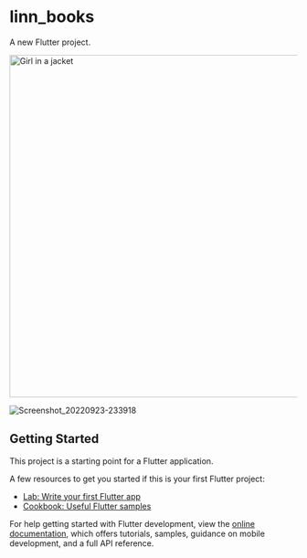 # linn_books

A new Flutter project.

<img src="https://user-images.githubusercontent.com/101389853/193310434-3ae22bf5-1ee6-47b3-b190-a02670666157.gif" alt="Girl in a jacket" height="600">

![Screenshot_20220923-233918](https://user-images.githubusercontent.com/101389853/193307920-279c48da-d18e-4769-b7b2-7abacd0694b1.jpg)



## Getting Started

This project is a starting point for a Flutter application.

A few resources to get you started if this is your first Flutter project:

- [Lab: Write your first Flutter app](https://docs.flutter.dev/get-started/codelab)
- [Cookbook: Useful Flutter samples](https://docs.flutter.dev/cookbook)

For help getting started with Flutter development, view the
[online documentation](https://docs.flutter.dev/), which offers tutorials,
samples, guidance on mobile development, and a full API reference.
